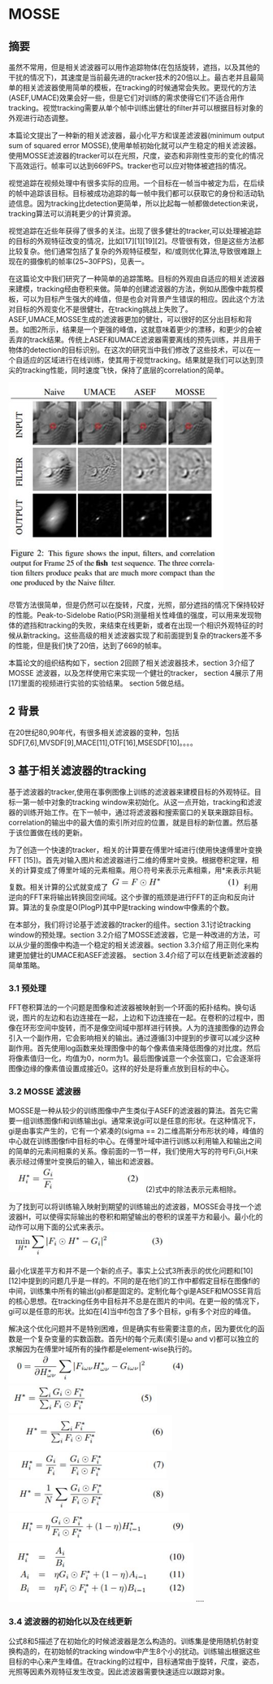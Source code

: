 # MOSSE

## 摘要

虽然不常用，但是相关滤波器可以用作追踪物体(在包括旋转，遮挡，以及其他的干扰的情况下)，其速度是当前最先进的tracker技术的20倍以上。最古老并且最简单的相关滤波器使用简单的模板，在tracking的时候通常会失败。更现代的方法(ASEF,UMACE)效果会好一些，但是它们对训练的需求使得它们不适合用作tracking。视觉tracking需要从单个帧中训练出健壮的filter并可以根据目标对象的外观进行动态调整。

本篇论文提出了一种新的相关滤波器，最小化平方和误差滤波器(minimum output sum of squared error MOSSE),使用单帧初始化就可以产生稳定的相关滤波器。使用MOSSE滤波器的tracker可以在光照，尺度，姿态和非刚性变形的变化的情况下高效运行。帧率可以达到669FPS。tracker也可以应对物体被遮挡的情况。

视觉追踪在视频处理中有很多实际的应用。一个目标在一帧当中被定为后，在后续的帧中追踪该目标。目标被成功追踪的每一帧中我们都可以获取它的身份和活动轨迹信息。因为tracking比detection更简单，所以比起每一帧都做detection来说，tracking算法可以消耗更少的计算资源。

视觉追踪在近些年获得了很多的关注。出现了很多健壮的tracker,可以处理被追踪的目标的外观特征改变的情况，比如[17][1][19][2]。尽管很有效，但是这些方法都比较复杂。他们通常包括了复杂的外观特征模型，和/或则优化算法,导致很难跟上现在的摄像机的帧率(25~30FPS)，见表一。

在这篇论文中我们研究了一种简单的追踪策略。目标的外观由自适应的相关滤波器来建模，tracking经由卷积来做。简单的创建滤波器的方法，例如从图像中裁剪模板，可以为目标产生强大的峰值，但是也会对背景产生错误的相应。因此这个方法对目标的外观变化不是很健壮，在tracking挑战上失败了。ASEF,UMACE,MOSSE生成的滤波器更加的健壮，可以很好的区分出目标和背景。如图2所示，结果是一个更强的峰值，这就意味着更少的漂移，和更少的会被丢弃的track结果。传统上ASEF和UMACE滤波器需要离线的预先训练，并且用于物体的detection的目标识别。在这次的研究当中我们修改了这些技术，可以在一个自适应的区域进行在线训练，使其用于视觉tracking。结果就是我们可以达到顶尖的tracking性能，同时速度飞快，保持了底层的correlation的简单。

![image](img/img1.jpg)

尽管方法很简单，但是仍然可以在旋转，尺度，光照，部分遮挡的情况下保持较好的性能。Peak-to-Sidelobe Ratio(PSR)测量相关性峰值的强度，可以用来发现物体的遮挡和tracking的失败，来结束在线更新，或者在出现一个相识外观特征的时候从新tracking。这些高级的相关滤波器实现了和前面提到复杂的trackers差不多的性能，但是我们快了20倍，达到了669的帧率。

本篇论文的组织结构如下，section 2回顾了相关滤波器技术，section 3介绍了MOSSE 滤波器，以及怎样使用它来实现一个健壮的tracker， section 4展示了用[17]里面的视频进行实验的实验结果。 section 5做总结。

## 2 背景

在20世纪80,90年代，有很多相关滤波器的变种，包括SDF[7,6],MVSDF[9],MACE[11],OTF[16],MSESDF[10]。。。。

## 3 基于相关滤波器的tracking

基于滤波器的tracker,使用在事例图像上训练的滤波器来建模目标的外观特征。目标一第一帧中对象的tracking window来初始化。从这一点开始，tracking和滤波器的训练开始工作。在下一帧中，通过将滤波器和搜索窗口的关联来跟踪目标。correlation的输出中的最大值的索引所对应的位置，就是目标的新位置。然后基于该位置做在线的更新。

为了创造一个快速的tracker，相关的计算要在傅里叶域进行(使用快速傅里叶变换FFT [15])。首先对输入图片和滤波器进行二维的傅里叶变换。根据卷积定理，相关的计算变成了傅里叶域的元素相乘。用⊙符号来表示元素相乘，用*来表示共轭复数。相关计算的公式就变成了![image](img/img2.jpg)
利用逆向的FFT来将输出转换回空间域。这个步骤的瓶颈是进行FFT的正向和反向计算。算法的复杂度是O(PlogP)其中P是tracking window中像素的个数。

在本部分，我们将讨论基于滤波器的tracker的组件。section 3.1讨论tracking window的预处理。section 3.2介绍了MOSSE滤波器，它是一种改进的方法，可以从少量的图像中构造一个稳定的相关滤波器。section 3.3介绍了用正则化来构建更加健壮的UMACE和ASEF滤波器。 section 3.4介绍了可以在线更新滤波器的简单策略。

### 3.1 预处理

FFT卷积算法的一个问题是图像和滤波器被映射到一个环面的拓扑结构。换句话说，图片的左边和右边连接在一起，上边和下边连接在一起。在卷积的过程中，图像在环形空间中旋转，而不是像空间域中那样进行转换。人为的连接图像的边界会引入一个副作用，它会影响相关的输出。通过遵循[3]中提到的步骤可以减少这种副作用。首先使用log函数来处理图像中的每个像素值来降低图像的对比度。然后将像素值归一化，均值为0，norm为1。最后图像诚意一个余弦窗口，它会逐渐将图像边缘的像素值设置成接近0。这样的好处是将重点放到目标的中心。

### 3.2 MOSSE 滤波器

MOSSE是一种从较少的训练图像中产生类似于ASEF的滤波器的算法。首先它需要一组训练图像fi和训练输出gi。通常来说gi可以是任意的形状。在这种情况下，gi是由事实产生的，它有一个紧凑的(sigma == 2)二维高斯分布形状的峰，峰值的中心就在训练图像fi中目标的中心。在傅里叶域中进行训练以利用输入和输出之间的简单的元素间相乘的关系。像前面的一节一样，我们使用大写的符号Fi,Gi,H来表示经过傅里叶变换后的输入，输出和滤波器。![image](img/img3.jpg)
(2)式中的除法表示元素相除。

为了找到可以将训练输入映射到期望的训练输出的滤波器，MOSSE会寻找一个滤波器H，可以使得实际输出的卷积和期望输出的卷积的误差平方和最小。最小化的动作可以用下面的公式来表示。![image](img/img4.jpg)

最小化误差平方和并不是一个新的点子。事实上公式3所表示的优化问题和[10][12]中提到的问题几乎是一样的。不同的是在他们的工作中都假定目标在图像fi的中间，训练集中所有的输出(gi)都是固定的。定制化每个gi是ASEF和MOSSE背后的核心思想。在tracking任务中目标并不总是在图片的中间。在更一般的情况下，gi可以是任意的形状。比如在[4]当中fi包含了多个目标，gi有多个对应的峰值。

解决这个优化问题并不是特别困难，但是确实有些需要注意的点，因为要优化的函数是一个复杂变量的实数函数。首先H的每个元素(索引是ω and ν)都可以独立的求解因为在傅里叶域所有的操作都是element-wise执行的。
![image](img/img5.jpg)
![image](img/img6.jpg)
![image](img/img7.jpg)
![image](img/img8.jpg)
![image](img/img9.jpg)
![image](img/img10.jpg)
![image](img/img11.jpg)
....

### 3.4 滤波器的初始化以及在线更新

公式8和5描述了在初始化的时候滤波器是怎么构造的。训练集是使用随机仿射变换构造的，在初始帧的tracking window中产生8个小的扰动。训练输出根据这些目标的中心来产生峰值。在tracking的过程中，目标通常由于旋转，尺度，姿态，光照等因素外观特征发生改变。因此滤波器需要快速适应以跟踪对象。